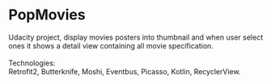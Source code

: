 # PopMovies
Udacity project, display movies posters into thumbnail and when user select ones it shows a detail view containing all movie specification.
<br>
<br>
Technologies:
<br>
Retrofit2, Butterknife, Moshi, Eventbus, Picasso, Kotlin, RecyclerView.
